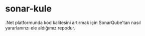 # sonar-kule
.Net platformunda kod kalitesini artırmak için SonarQube'tan nasıl yararlanırızı ele aldığımız repodur.
